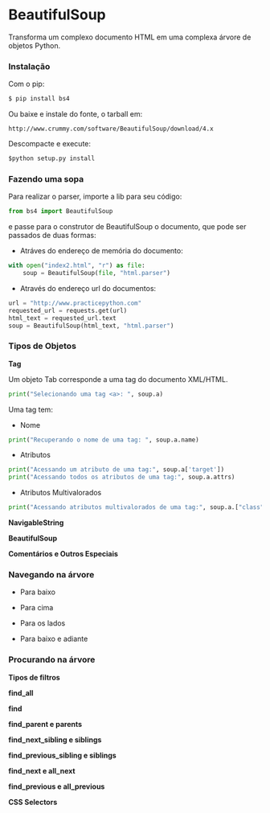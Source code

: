 # BeautifulSoup

Transforma um complexo documento HTML em uma complexa árvore de objetos Python.


### Instalação 

Com o pip:

```python
$ pip install bs4
```

Ou baixe e instale do fonte, o tarball em:

```
http://www.crummy.com/software/BeautifulSoup/download/4.x
```

Descompacte e execute:

```python
$python setup.py install
```

### Fazendo uma sopa

Para realizar o parser, importe a lib para seu código:

```python
from bs4 import BeautifulSoup
```

e passe para o construtor de BeautifulSoup o documento, que pode ser passados
de duas formas:

- Atráves do endereço de memória do documento:

```python
with open("index2.html", "r") as file:
    soup = BeautifulSoup(file, "html.parser")
```

- Através do endereço url do documentos:

```python
url = "http://www.practicepython.com"
requested_url = requests.get(url)
html_text = requested_url.text
soup = BeautifulSoup(html_text, "html.parser")
```


### Tipos de Objetos

**Tag**

Um objeto Tab corresponde a uma tag do documento XML/HTML.

```python
print("Selecionando uma tag <a>: ", soup.a)
```

Uma tag tem:

- Nome

```python
print("Recuperando o nome de uma tag: ", soup.a.name)
```

- Atributos

```python
print("Acessando um atributo de uma tag:", soup.a['target'])
print("Acessando todos os atributos de uma tag:", soup.a.attrs)
```

- Atributos Multivalorados

```python
print("Acessando atributos multivalorados de uma tag:", soup.a.["class"]])
```

**NavigableString**

**BeautifulSoup**

**Comentários e Outros Especiais**


### Navegando na árvore

- Para baixo

- Para cima

- Para os lados

- Para baixo e adiante


### Procurando na árvore

**Tipos de filtros**

**find_all**

**find**

**find_parent e parents**

**find_next_sibling e siblings**

**find_previous_sibling e siblings**

**find_next e all_next**

**find_previous e all_previous**

**CSS Selectors**
